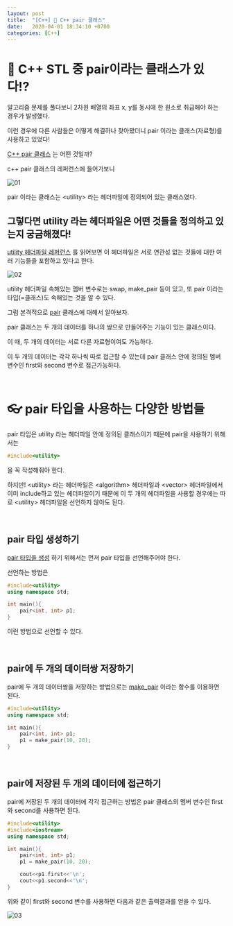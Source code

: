 ```yaml
---
layout: post
title:  "[C++] 🤲 C++ pair 클래스"
date:   2020-04-01 18:34:10 +0700
categories: [C++]
---
```


# 🙌 C++ STL 중 pair이라는 클래스가 있다!?

알고리즘 문제를 풀다보니 2차원 배열의 좌표 x, y를 동시에 한 원소로 취급해야 하는 경우가 발생했다.

이런 경우에 다른 사람들은 어떻게 해결하나 찾아봤더니 pair 이라는 클래스(자료형)를 사용하고 있었다!

[C++ pair 클래스](http://www.cplusplus.com/reference/utility/pair/) 는 어떤 것일까?

c++ pair 클래스의 레퍼런스에 들어가보니

![01](https://user-images.githubusercontent.com/31889335/78138994-c2151500-7462-11ea-8bd1-e5b670fcf95e.PNG)

pair 이라는 클래스는 \<utility> 라는 헤더파일에 정의되어 있는 클래스였다.

## 그렇다면 __utility 라는 헤더파일은 어떤 것들을 정의하고 있는지__ 궁금해졌다!

[utility 헤더파일 레퍼런스](http://www.cplusplus.com/reference/utility/) 를 읽어보면 이 헤더파일은 서로 연관성 없는 것들에 대한 여러 기능들을 포함하고 있다고 한다.

![02](https://user-images.githubusercontent.com/31889335/78227519-584f4680-7508-11ea-8983-c5eb63aff4fb.PNG)

utility 헤더파일 속해있는 멤버 변수로는 swap, make_pair 등이 있고, 또 pair 이라는 타입(=클래스)도 속해있는 것을 알 수 있다.

그럼 본격적으로 [pair](http://www.cplusplus.com/reference/utility/pair/) 클래스에 대해서 알아보자.

pair 클래스는 두 개의 데이터를 하나의 쌍으로 만들어주는 기능이 있는 클래스이다. 

이 때, 두 개의 데이터는 서로 다른 자료형이여도 가능하다.

이 두 개의 데이터는 각각 하나씩 따로 접근할 수 있는데 pair 클래스 안에 정의된 멤버 변수인 first와 second 변수로 접근가능하다.

<br>

# 👓 pair 타입을 사용하는 다양한 방법들

pair 타입은 utility 라는 헤더파일 안에 정의된 클래스이기 때문에 pair을 사용하기 위해서는 

~~~c++
#include<utility>
~~~

을 꼭 작성해줘야 한다.

하지만! \<utility> 라는 헤더파일은 \<algorithm> 헤더파일과 \<vector> 헤더파일에서 이미 include하고 있는 헤더파일이기 때문에 이 두 개의 헤더파일을 사용할 경우에는 따로 \<utility> 헤더파일을 선언하지 않아도 된다.

<br>

## pair 타입 생성하기

[pair 타입을 생성](http://www.cplusplus.com/reference/utility/pair/pair/) 하기 위해서는 먼저 pair 타입을 선언해주어야 한다.

선언하는 방법은

~~~c++
#include<utility>
using namespace std;

int main(){
	pair<int, int> p1;
}
~~~

이런 방법으로 선언할 수 있다.

<br>

## pair에 두 개의 데이터쌍 저장하기

pair에 두 개의 데이터쌍을 저장하는 방법으로는 [make_pair](http://www.cplusplus.com/reference/utility/make_pair/) 이라는 함수를 이용하면 된다.

~~~c++
#include<utility>
using namespace std;

int main(){
	pair<int, int> p1;
	p1 = make_pair(10, 20);
}
~~~

<br>

## pair에 저장된 두 개의 데이터에 접근하기

pair에 저장된 두 개의 데이터에 각각 접근하는 방법은 pair 클래스의 멤버 변수인 first와 second를 사용하면 된다.

~~~c++
#include<utility>
#include<iostream>
using namespace std;

int main(){
	pair<int, int> p1;
	p1 = make_pair(10, 20);

	cout<<p1.first<<'\n';
	cout<<p1.second<<'\n';
}
~~~

위와 같이 first와 second 변수를 사용하면 다음과 같은 출력결과를 얻을 수 있다.

![03](https://user-images.githubusercontent.com/31889335/78233537-e3343f00-7510-11ea-9156-7f349965bcaa.PNG)

<br>